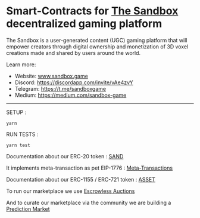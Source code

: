 Smart-Contracts for [The Sandbox](https://sandbox.game) decentralized gaming platform
==================================

The Sandbox is a user-generated content (UGC) gaming platform that will empower creators through digital ownership and monetization of 3D voxel creations made and shared by users around the world.

Learn more:
- Website: www.sandbox.game
- Discord: https://discordapp.com/invite/vAe4zvY
- Telegram: https://t.me/sandboxgame
- Medium: https://medium.com/sandbox-game


-----------

SETUP :

```
yarn
```

RUN TESTS :

```
yarn test
```

Documentation about our ERC-20 token  : [SAND](documentation/Sand.md)

It implements meta-transaction as pet EIP-1776 : [Meta-Transactions](documentation/meta_transactions.md)

Documentation about our ERC-1155 / ERC-721 token  : [ASSET](documentation/Asset.md)

To run our marketplace we use [Escrowless Auctions](documentation/escrow_less_auctions.md)

And to curate our marketplace via the community we are building a [Prediction Market](documentation/curation.md)
